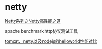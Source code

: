 # netty

[Netty系列之Netty高性能之道](http://www.infoq.com/cn/articles/netty-high-performance)

apache benchmark http协议测试工具

[tomcat、netty以及nodejs的helloworld性能对比](http://my.oschina.net/lifeofpi/blog/120210?fromerr=nmwRKyCT)
